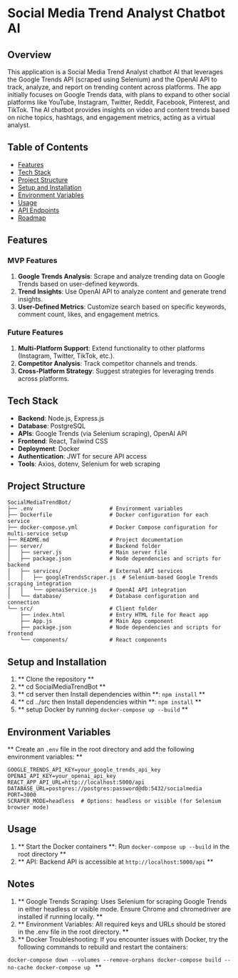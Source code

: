 # Social Media Trend Analyst Chatbot AI

## Overview

This application is a Social Media Trend Analyst chatbot AI that leverages the Google Trends API (scraped using Selenium) and the OpenAI API to track, analyze, and report on trending content across platforms. The app initially focuses on Google Trends data, with plans to expand to other social platforms like YouTube, Instagram, Twitter, Reddit, Facebook, Pinterest, and TikTok. The AI chatbot provides insights on video and content trends based on niche topics, hashtags, and engagement metrics, acting as a virtual analyst.

## Table of Contents

- [Features](#features)
- [Tech Stack](#tech-stack)
- [Project Structure](#project-structure)
- [Setup and Installation](#setup-and-installation)
- [Environment Variables](#environment-variables)
- [Usage](#usage)
- [API Endpoints](#api-endpoints)
- [Roadmap](#roadmap)

## Features

### MVP Features

1. **Google Trends Analysis**: Scrape and analyze trending data on Google Trends based on user-defined keywords.
2. **Trend Insights**: Use OpenAI API to analyze content and generate trend insights.
3. **User-Defined Metrics**: Customize search based on specific keywords, comment count, likes, and engagement metrics.

### Future Features

1. **Multi-Platform Support**: Extend functionality to other platforms (Instagram, Twitter, TikTok, etc.).
2. **Competitor Analysis**: Track competitor channels and trends.
3. **Cross-Platform Strategy**: Suggest strategies for leveraging trends across platforms.

## Tech Stack

- **Backend**: Node.js, Express.js
- **Database**: PostgreSQL
- **APIs**: Google Trends (via Selenium scraping), OpenAI API
- **Frontend**: React, Tailwind CSS
- **Deployment**: Docker
- **Authentication**: JWT for secure API access
- **Tools**: Axios, dotenv, Selenium for web scraping

## Project Structure

```plaintext
SocialMediaTrendBot/
├── .env                        # Environment variables
├── Dockerfile                  # Docker configuration for each service
├── docker-compose.yml          # Docker Compose configuration for multi-service setup
├── README.md                   # Project documentation
├── server/                     # Backend folder
│   ├── server.js               # Main server file
│   ├── package.json            # Node dependencies and scripts for backend
│   ├── services/               # External API services
│   │   ├── googleTrendsScraper.js  # Selenium-based Google Trends scraping integration
│   │   └── openaiService.js    # OpenAI API integration
│   └── database/               # Database configuration and connection
└── src/                        # Client folder
    ├── index.html              # Entry HTML file for React app
    ├── App.js                  # Main App component
    ├── package.json            # Node dependencies and scripts for frontend
    └── components/             # React components

```

## Setup and Installation

1. ** Clone the repository **
2. ** cd SocialMediaTrendBot **
3. ** cd server then Install dependencies within **: `npm install` \*\*
4. ** cd ../src then Install dependencies within **: `npm install` \*\*
5. ** setup Docker by running `docker-compose up --build` **

## Environment Variables

** Create an `.env` file in the root directory and add the following environment variables: **

```plaintext
GOOGLE_TRENDS_API_KEY=your_google_trends_api_key
OPENAI_API_KEY=your_openai_api_key
REACT_APP_API_URL=http://localhost:5000/api
DATABASE_URL=postgres://postgres:password@db:5432/socialmedia
PORT=3000
SCRAPER_MODE=headless  # Options: headless or visible (for Selenium browser mode)

```

## Usage

1. ** Start the Docker containers **: Run `docker-compose up --build` in the root directory \*\*
2. ** API: Backend API is accessible at `http://localhost:5000/api` **

## Notes

1. ** Google Trends Scraping: Uses Selenium for scraping Google Trends in either headless or visible mode. Ensure Chrome and chromedriver are installed if running locally. **
2. ** Environment Variables: All required keys and URLs should be stored in the .env file in the root directory. **
3. \*\* Docker Troubleshooting: If you encounter issues with Docker, try the following commands to rebuild and restart the containers:

`docker-compose down --volumes --remove-orphans
docker-compose build --no-cache
docker-compose up
`
\*\*
